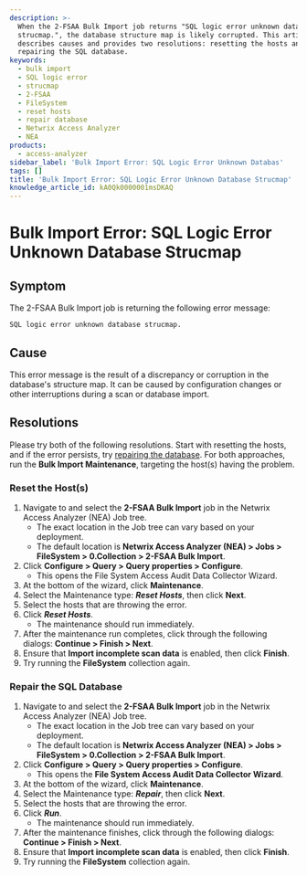 ```yaml
---
description: >-
  When the 2-FSAA Bulk Import job returns "SQL logic error unknown database
  strucmap.", the database structure map is likely corrupted. This article
  describes causes and provides two resolutions: resetting the hosts and
  repairing the SQL database.
keywords:
  - bulk import
  - SQL logic error
  - strucmap
  - 2-FSAA
  - FileSystem
  - reset hosts
  - repair database
  - Netwrix Access Analyzer
  - NEA
products:
  - access-analyzer
sidebar_label: 'Bulk Import Error: SQL Logic Error Unknown Databas'
tags: []
title: 'Bulk Import Error: SQL Logic Error Unknown Database Strucmap'
knowledge_article_id: kA0Qk0000001msDKAQ
---
```


# Bulk Import Error: SQL Logic Error Unknown Database Strucmap

## Symptom

The 2-FSAA Bulk Import job is returning the following error message:

```text
SQL logic error unknown database strucmap.
```

## Cause

This error message is the result of a discrepancy or corruption in the database's structure map. It can be caused by configuration changes or other interruptions during a scan or database import.

## Resolutions

Please try both of the following resolutions. Start with resetting the hosts, and if the error persists, try [repairing the database](). For both approaches, run the **Bulk Import Maintenance**, targeting the host(s) having the problem.

### Reset the Host(s)

1. Navigate to and select the **2-FSAA Bulk Import** job in the Netwrix Access Analyzer (NEA) Job tree.
   - The exact location in the Job tree can vary based on your deployment.
   - The default location is **Netwrix Access Analyzer (NEA) > Jobs > FileSystem > 0.Collection > 2-FSAA Bulk Import**.
2. Click **Configure > Query > Query properties > Configure**.
   - This opens the File System Access Audit Data Collector Wizard.
3. At the bottom of the wizard, click **Maintenance**.
4. Select the Maintenance type: **_Reset Hosts_**, then click **Next**.
5. Select the hosts that are throwing the error.
6. Click **_Reset Hosts_**.
   - The maintenance should run immediately.
7. After the maintenance run completes, click through the following dialogs: **Continue > Finish > Next**.
8. Ensure that **Import incomplete scan data** is enabled, then click **Finish**.
9. Try running the **FileSystem** collection again.

<a id="repair"></a>
### Repair the SQL Database

1. Navigate to and select the **2-FSAA Bulk Import** job in the Netwrix Access Analyzer (NEA) Job tree.
   - The exact location in the Job tree can vary based on your deployment.
   - The default location is **Netwrix Access Analyzer (NEA) > Jobs > FileSystem > 0.Collection > 2-FSAA Bulk Import**.
2. Click **Configure > Query > Query properties > Configure**.
   - This opens the **File System Access Audit Data Collector Wizard**.
3. At the bottom of the wizard, click **Maintenance**.
4. Select the Maintenance type: **_Repair_**, then click **Next**.
5. Select the hosts that are throwing the error.
6. Click **_Run_**.
   - The maintenance should run immediately.
7. After the maintenance finishes, click through the following dialogs: **Continue > Finish > Next**.
8. Ensure that **Import incomplete scan data** is enabled, then click **Finish**.
9. Try running the **FileSystem** collection again.
